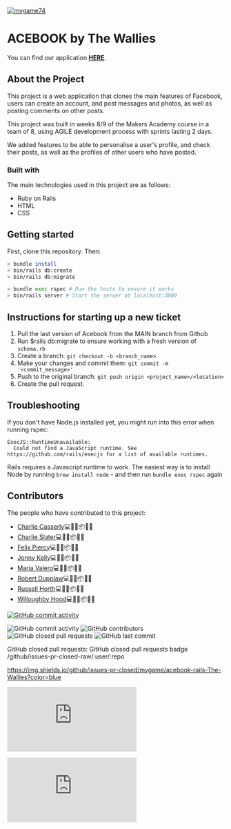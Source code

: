 [![mvgame74](https://circleci.com/gh/mvgame74/acebook-rails-The-Wallies.svg?style=svg&circle-token=692d9c4c326e8e079500a081b14042d7f4f35637)](https://circleci.com/gh/mvgame74/acebook-rails-The-Wallies)

# ACEBOOK by The Wallies

You can find our application **[HERE](https://aqueous-harbor-18057.herokuapp.com/posts)**.


## About the Project 

This project is a web application that clones the main features of Facebook, users can create an account, and post messages and photos, as well as posting comments on other posts.

This project was built in weeks 8/9 of the Makers Academy course in a team of 8, using AGILE development process with sprints lasting 2 days.

We added features to be able to personalise a user's profile, and check their posts, as well as the profiles of other users who have posted.

### Built with

The main technologies used in this project are as follows:

* Ruby on Rails
* HTML
* CSS

## Getting started

First, clone this repository. Then:

```bash
> bundle install
> bin/rails db:create
> bin/rails db:migrate

> bundle exec rspec # Run the tests to ensure it works
> bin/rails server # Start the server at localhost:3000
```

## Instructions for starting up a new ticket


1. Pull the last version of Acebook from the MAIN branch from Github
2. Run $rails db:migrate to ensure working with a fresh version of `schema.rb`
2. Create a branch: `git checkout -b <branch_name>`.
3. Make your changes and commit them: `git commit -m '<commit_message>'`
4. Push to the original branch: `git push origin <project_name>/<location>`
5. Create the pull request.


## Troubleshooting

If you don't have Node.js installed yet, you might run into this error when running rspec:

```
ExecJS::RuntimeUnavailable:
  Could not find a JavaScript runtime. See https://github.com/rails/execjs for a list of available runtimes.
 ```

Rails requires a Javascript runtime to work. The easiest way is to install Node by running `brew install node` - and then run `bundle exec rspec` again

## Contributors

The people who have contributed to this project:

* [Charlie Casserly](https://github.com/charlie-casserly)💻🔣📖📦👀📓
* [Charlie Slater](https://github.com/cms718)💻🔣📖📦👀📓
* [Felix Piercy](https://github.com/fel1xp)💻🔣📖📦👀📓
* [Jonny Kelly](https://github.com/JD-Kelly)💻🔣📖📦👀📓
* [Maria Valero](https://github.com/mvgame74)💻🔣📖📦👀📓
* [Robert Dupplaw](https://github.com/rdupplaw)💻🔣📖📦👀📓
* [Russell Horth](https://github.com/russell-h)💻🔣📖📦👀📓
* [Willoughby Hood](https://github.com/Wh3g)💻🔣📖📦👀📓



[![GitHub commit activity](https://github-readme-stats.vercel.app/api?username=mvgame)](https://github.com/mvgame74)


![GitHub commit activity](https://img.shields.io/github/commit-activity/y/mvgame/acebook-rails-The-Wallies?color=pink)
![GitHub contributors](/github/:variant/:user/:repo)
![GitHub closed pull requests](https://img.shields.io/github/issues-pr-closed/mvgame74/acebook-rails-The-Wallies?color=blue)
![GitHub last commit](/github/last-commit/:user/:repo/:branch)


GitHub closed pull requests:	GitHub closed pull requests badge	/github/issues-pr-closed-raw/:user/:repo

https://img.shields.io/github/issues-pr-closed/mvgame/acebook-rails-The-Wallies?color=blue


![GitHub forks](https://img.shields.io/github/forks/scottydocs/README-template.md?style=social)


![GitHub forks](https://img.shields.io/github/forks/mvgame74/acebook-rails-The-Wallies/README-template.md?style=social)


